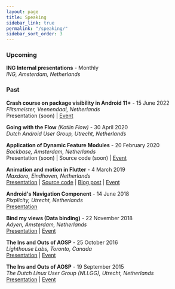 ```yaml
---
layout: page
title: Speaking
sidebar_link: true
permalink: "/speaking/"
sidebar_sort_order: 3
---
```


### Upcoming

**ING Internal presentations** - Monthly  
_ING, Amsterdam, Netherlands_ 

### Past
**Crash course on package visibility in Android 11+** - 15 June 2022  
_Flitsmeister, Veenendaal, Netherlands_  
Presentation (soon) | [Event](https://www.meetup.com/dutch-aug/events/286333942/)

**Going with the Flow** _(Kotlin Flow)_ - 30 April 2020  
_Dutch Android User Group, Utrecht, Netherlands_  

**Application of Dynamic Feature Modules** - 20 February 2020  
_Backbase, Amsterdam, Netherlands_  
Presentation (soon) | Source code (soon) | [Event](https://www.meetup.com/dutch-aug/events/268428399/)

**Animation and motion in Flutter** - 4 March 2019  
_Maxdoro, Eindhoven, Netherlands_  
[Presentation](https://bit.ly/2P5f7au) | [Source code](https://github.com/mrmitew/flutter_animation_motion) | [Blog post](https://bit.ly/2D9hFQc) | [Event](https://www.meetup.com/gdg-nl/events/258734967/)

**Android's Navigation Component** - 14 June 2018  
_Pixplicity, Utrecht, Netherlands_  
[Presentation](https://bit.ly/2UkG77a)

**Bind my views (Data binding)** - 22 November 2018  
_Adyen, Amsterdam, Netherlands_  
[Presentation](https://bit.ly/2KxM80m) | [Event](https://www.meetup.com/dutch-aug/events/256100316/)

**The Ins and Outs of AOSP** - 25 October 2016  
_Lighthouse Labs, Toronto, Canada_  
[Presentation](https://bit.ly/2VL5iRG) | [Event](https://www.meetup.com/ToAndroidDev/events/234091122/)

**The Ins and Outs of AOSP** - 19 September 2015  
_The Dutch Linux User Group (NLLGG), Utrecht, Netherlands_  
[Presentation](https://bit.ly/2VL5iRG) | [Event](https://nllgg.nl/bijeenkomst/20150919)